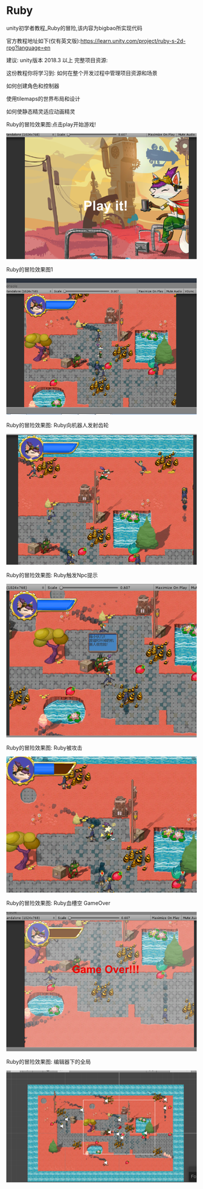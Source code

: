 # Ruby
unity初学者教程_Ruby的冒险,该内容为bigbao所实现代码

官方教程地址如下(仅有英文版):https://learn.unity.com/project/ruby-s-2d-rpg?language=en


建议: unity版本 2018.3 以上
完整项目资源:

这份教程你将学习到:
如何在整个开发过程中管理项目资源和场景

如何创建角色和控制器

使用tilemaps的世界布局和设计

如何使静态精灵适应动画精灵

Ruby的冒险效果图:点击play开始游戏!

![Image](https://github.com/Bigbao123/Ruby/blob/master/iamge/play.png)

Ruby的冒险效果图1

![Image](https://github.com/Bigbao123/Ruby/blob/master/iamge/play1.png)

Ruby的冒险效果图: Ruby向机器人发射齿轮

![Image](https://github.com/Bigbao123/Ruby/blob/master/iamge/play2.png)

Ruby的冒险效果图: Ruby触发Npc提示

![Image](https://github.com/Bigbao123/Ruby/blob/master/iamge/play3.png)

Ruby的冒险效果图: Ruby被攻击

![Image](https://github.com/Bigbao123/Ruby/blob/master/iamge/play4.png)

Ruby的冒险效果图: Ruby血槽空  GameOver

![Image](https://github.com/Bigbao123/Ruby/blob/master/iamge/play5.png)

Ruby的冒险效果图: 编辑器下的全局

![Image](https://github.com/Bigbao123/Ruby/blob/master/iamge/play6.png)
